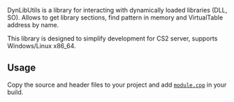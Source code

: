 DynLibUtils is a library for interacting with dynamically loaded libraries (DLL, SO).
Allows to get library sections, find pattern in memory and VirtualTable address by name.

This library is designed to simplify development for CS2 server, supports Windows/Linux x86_64.

Usage
------------

Copy the source and header files to your project and add [`module.cpp`](module.cpp) in your build.
